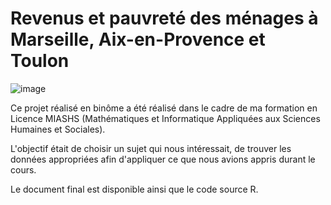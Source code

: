 # Revenus et pauvreté des ménages à Marseille, Aix-en-Provence et Toulon

![image](https://github.com/OceaneHountondji/Revenus-et-pauvret-des-m-nages-Marseille-Aix-en-Provence-et-Toulon/assets/123971552/bd1693fd-ae53-4bb7-bc68-7bed0c63ba00)

Ce projet réalisé en binôme a été réalisé dans le cadre de ma formation en Licence MIASHS (Mathématiques et Informatique Appliquées aux Sciences Humaines et Sociales). 

L'objectif était de choisir un sujet qui nous intéressait, de trouver les données appropriées afin d'appliquer ce que nous avions appris durant le cours. 

Le document final est disponible ainsi que le code source R.
